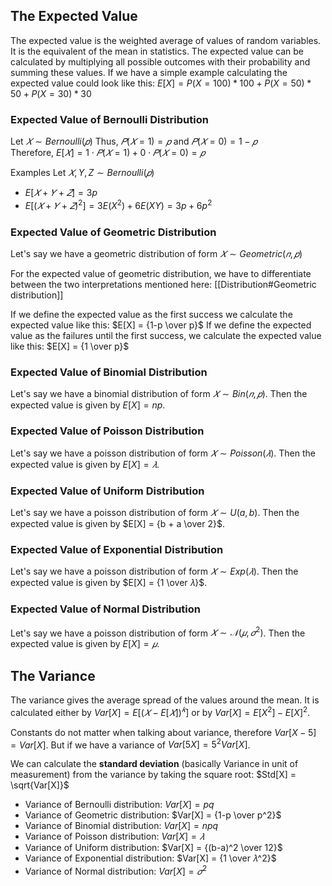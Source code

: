 ## The Expected Value
The expected value is the weighted average of values of random variables. It is the equivalent of the mean in statistics. The expected value can be calculated by multiplying all possible outcomes with their probability and summing these values. If we have a simple example calculating the expected value could look like this:
$E[X] = P(X = 100) * 100 + P(X = 50) * 50 + P(X = 30) * 30$
### Expected Value of Bernoulli Distribution
Let $𝑋 ∼ Bernoulli(𝑝)$
Thus, $𝑃(𝑋 = 1) = 𝑝$ and $𝑃(𝑋 = 0) = 1 − 𝑝$  
Therefore, $E[𝑋] = 1 ⋅ 𝑃(𝑋 = 1) + 0 ⋅ 𝑃(𝑋 = 0) = 𝑝$

Examples Let $𝑋, Y, Z ∼ Bernoulli(𝑝)$
- $E[𝑋+𝑌+𝑍] = 3p$
- $E[(𝑋+𝑌+𝑍)^2] = 3E(X^2) + 6E(XY) = 3p + 6p^2$
### Expected Value of Geometric Distribution
Let's say we have a geometric distribution of form $𝑋 ∼ Geometric(𝑛, 𝑝)$

For the expected value of geometric distribution, we have to differentiate between the two interpretations mentioned here: [[Distribution#Geometric distribution]]

If we define the expected value as the first success we calculate the expected value like this: 
$E[X] = {1-p \over p}$
If we define the expected value as the failures until the first success, we calculate the expected value like this: $E[X] = {1 \over p}$
### Expected Value of Binomial Distribution
Let's say we have a binomial distribution of form $𝑋 ∼ Bin(𝑛, 𝑝)$.
Then the expected value is given by $E[X] = np$.
### Expected Value of Poisson Distribution
Let's say we have a poisson distribution of form $𝑋 ∼ Poisson(𝜆)$.
Then the expected value is given by $E[X] = 𝜆$.
### Expected Value of Uniform Distribution
Let's say we have a poisson distribution of form $𝑋 ∼ U(a, b)$.
Then the expected value is given by $E[X] = {b + a \over 2}$.
### Expected Value of Exponential Distribution
Let's say we have a poisson distribution of form $𝑋 ∼ Exp(𝜆)$.
Then the expected value is given by $E[X] = {1 \over 𝜆}$.
### Expected Value of Normal Distribution
Let's say we have a poisson distribution of form $𝑋 ∼ 𝒩(𝜇, 𝜎^2)$.
Then the expected value is given by $E[X] = 𝜇$.
## The Variance
The variance gives the average spread of the values around the mean. It is calculated either by $Var[X] = E[(𝑋 − E[𝑋])^𝑘]$ or by $Var[X] = E[X^2] - E[X]^2$.

Constants do not matter when talking about variance, therefore $Var[X - 5] = Var[X]$.
But if we have a variance of $Var[5X] = 5^2 Var[X]$.

We can calculate the **standard deviation** (basically Variance in unit of measurement) from the variance by taking the square root: $Std[X] = \sqrt{Var[X]}$

- Variance of Bernoulli distribution: $Var[X] = pq$
- Variance of Geometric distribution: $Var[X] = {1-p \over p^2}$
- Variance of Binomial distribution: $Var[X] = npq$
- Variance of Poisson distribution: $Var[X] = 𝜆$
- Variance of Uniform distribution: $Var[X] = {(b-a)^2 \over 12}$
- Variance of Exponential distribution: $Var[X] = {1 \over 𝜆^2}$
- Variance of Normal distribution: $Var[X] = 𝜎^2$

